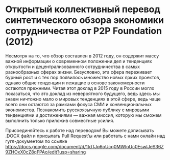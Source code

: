 # Открытый коллективный перевод синтетического обзора экономики сотрудничества от P2P Foundation (2012)
Несмотря на то, что обзор составлен в 2012 году, он содержит массу важной информации о современном положении дел и тенденциях открытости и децентрализованного сотрудничества в самых разнообразных сферах жизни. Безусловно, эта сфера переживает бурный рост и с тех пор появилось множество новых ярких проектов, однако общие тенденции и лежащие в основе закономерности остаются прежними. Читая этот доклад в 2015 году в России могло показаться, что это доклад из невероятного будущего, ведь здесь мы знаем ничтожно мало о мировых тенденциях в этой сфере, ведь чаще всего они остаются за рамками фокуса СМИ и конвенциональных экономистов. Познакомить русскоязычную публику с мировыми тенденциями и достижениями — важная миссия, которую мы сможем выполнить только приложив совместные усилия.

Присоединяйтесь к работе над переводом! Вы можете дописывать .DOCX файл и присылать Pull Request'ы или работать с нами онлайн над гугл-документом по ссылке https://docs.google.com/document/d/1tdTJq6oUcq0MWIpUc0EswlJeS36Z9ZHOxX0cZ8qFPAo/edit?usp=sharing 
